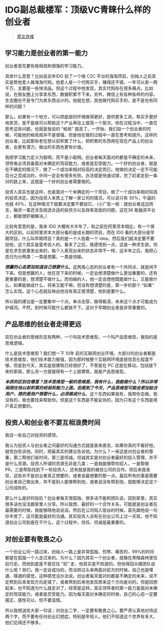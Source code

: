 IDG副总裁楼军：顶级VC青睐什么样的创业者
================================

> [原文连接](http://36kr.com/p/532384.html)


## 学习能力是创业者的第一能力
创业者首先要有格局观和很强的学习能力。

具体什么意思？比如说去年IDG 投了一个做 C2C 平台的海淘项目，创始人之前其实是帮他爱人做海淘代购。他爱人是一个代购买手，赚得还不错，一年可以卖一两千万，主要是一些快消品。但这个过程中他发现，其实代购存在很多痛点。比如说，在朋友圈上分享卖东西，数据积累不下来。另外，微信上有各种各样的内容，生态圈也不是专门为卖东西设计的。他就在想，其他做代购买手的，是不是也有同样的问题？

那么，如果有一个地方，可以把底层的环境做得更好，提供更多工具，帮买手更好地卖货，是不是就可以帮助这个产业再往上提高一个层次。他在过程当中，一直在思考这些问题，也就是我说的 “格局” 提高了。一开始，我们投一个创业者的时候，可能他的格局观并不是很强，但是他在做的过程中一直在思考和提升。这样的创业者，比起那些老在想以前积累了什么，把积累的东西用在现在产品上的创业者，会更有潜力，做出的东西也更有价值。

我把学习能力定义为聪明，而不是小聪明。创业者每天面对的都是不确定的未来，领导者必须具备面对未确定的驾驭能力，或者是忍受能力。一个好的创业者，就是在不确定的情况下，做了一个成功率相对较高的决定而已。他做的决定一定不可能百分之百成功的，中间一定会有很多失败，办法就是快速试错，完了赶紧走到一条对的路上来，这就是一个好的创业者需要做的。

投资人其实也是这样，也是面对一个未确定的一个项目，做了一个成功率相对较高的投资决定。因为投资人本质上了解一家公司的情况，可以说只有 30%，牛逼的也就 40%，在这种情况下就要决定要不要投它。（小广告一枚：就创业者这边而言，融资一事还涉及挑选合适的投资方以及效率高低的问题，这在36 氪融资平台上，都能很好被解决。）

比较有意思的是，我来 IDG 大概有大半年了，和之前在阿里资本相比，有一个很大的区别。以前阿里资本大部分看的是成长期的项目，而在 IDG 看的大部分是早期项目。什么叫早期项目？真的是一个人抱着一个 idea，然后我们就决定要不要投他，这个其实是蛮考验人的。看多了之后，我感悟到一点，这是一种求生欲。但是在求生欲激发出来的，每个人表现出来的状态非常不一样。这半年之后，我把心态归为分两类：一类是想赢，一类是怕输。

**_想赢的心态更加知道自己想要什么_**。这两类心态的创业者有一个共同点，就是闲不下来。但是想赢的人，他在空下来的时候，一定会想清楚做什么更加重要的，还有更重要的是，想清楚不做什么。而怕输的人，他一定会想他既能做什么，又能做什么，如果能做成什么，将来又能干嘛。但没有想清楚的是，第一步的那个 “如果” 怎么实现。这个心态就反映出他没有真正想清楚，他到底要什么。

所以我的建议是一定要集中一个点，单点击穿，做得极深，未来这个点才可能成为护城河。不然，到时候可能什么都放不下。这对于早期创业者是非常重要的。

## 产品思维的创业者走得更远

现在创业者的思维形态有两种，一个叫技术思维型，一个叫产品思维型，我指的是思维逻辑。

什么是技术思维型？我们想一下 10年 前的互联网创业环境，大部分的创业者都是技术思维型，他们技术能力极强，因为那时候整个互联网环境底层信息化程度不够。但是到今天，其实底层建筑已经很好了，不管是在 PC 还是在移动，包括接下来的家居。那么另一方面就得有一个上层建筑，就是产品思维型。

  **_本质的区别在哪里？技术思维型一般的思维是，我有什么，我能做什么？所以非常局限在他以前积累的经验和能力上面。但是到了今天，产品思维型可能会更加贴合用户，想的是用户想要什么，必须做成什么_**。这个东西如果我有，我帮你去做。我没有的，我也要找来帮助你。但是这个东西是不能妥协的，因为只有这个东西是用户真正想要的。

## 投资人和创业者不要互相浪费时间

我说一些自己对投资的感悟。

我认为投资人与创业者之间最好的沟通方式就是直来直去，如果你真的不看好他，就坦白告诉他。同时，把最真实的建议告诉他。为什么？一来这是对创业者的尊重，第二帮他们省时间，第三是坦诚。坦诚其实是对创业者最好的投入管理，并不是什么资源。投资人所谓的资源无非是几类：一是我能够帮你招人，一是帮做 PR，三是帮助找到下一轮投资人，还有就是我的被投公司的合作。但后来我发现，这些并不是创业者真正想要的，或者说最想要的那一点。最后所有的事是需要创业者自己做出来，并不是别人能够帮到他，或者说没有帮到他，就能够决定这个公司成败的。

那么什么是好的投后？创业者每天很孤独，很多话不能和团队说，回到家里，其实很多话也没法跟家里人分享。所以我想，最好的一个合作关系，可能就是创业者在最需要的时候，我能够陪他说说话。然后在公司陷入低谷的时候，首先跟他说一句你辛苦了，这可能是最好的沟通。其实投资人没有在创业公司上过一天班，他不知道创业公司到底在干什么，这个过程中，信任、坦诚是最重要的。

## 对创业要有敬畏之心

一个创业公司一路过来，创始人一路上是非常孤独、煎熬、痛苦的，99%的时间都是在孤独一个人走过来的。为什么？因为其实一个创业者，就像在黑暗森林里往前行走。而他到底是不是在往 “前” 走，他其实是不知道的。但他得回头跟团队说什么呢？哥们，我一定会成功的，而当转过头来再面对前方的时候，自己也是噗通、噗通的感觉。这种感觉没办法说。创业者每天面对的都是不确定的未来，说不定熬到后来发现方向走错了，或者熬到后来他发现原来这个方向是对的。但是回想起来，也不知道为什么就走对了，经常是这样。其实领导者的第一能力是面对未确定的驾驭能力，或者是忍受能力。因为每天面对未确定的时候，自己的心态一定要摆正，感性可以，但不要滥情。

所以我想送给大家一句话：对创业二字，一定要有敬畏之心。要严肃认真地对待这两个字，而不要有任何创业幻想症。特别是年轻人，他们不知道这个世界有多大，他们见得还不够多。
